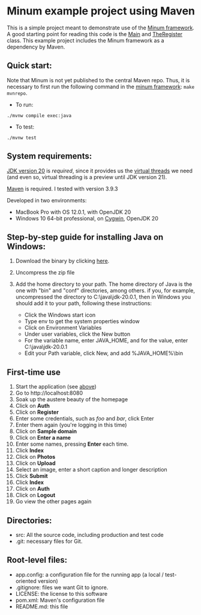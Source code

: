Minum example project using Maven
=================================

This is a simple project meant to demonstrate use of the [Minum framework](https://github.com/byronka/minum).
A good starting point for reading this code is the [Main](src/main/java/com/renomad/Main.java) and
[TheRegister](src/main/java/com/renomad/TheRegister.java) class. This example project includes the Minum
framework as a dependency by Maven.  


Quick start:
------------

Note that Minum is not yet published to the central Maven
repo. Thus, it is necessary to first run the following command in 
the [minum framework](https://github.com/byronka/minum): `make mvnrepo`.  

* To run: 

```shell
./mvnw compile exec:java
```

* To test:

```shell
./mvnw test
```


System requirements: 
--------------------

[JDK version 20](https://jdk.java.net/20/) is _required_, since it
provides us the [virtual threads](https://openjdk.org/jeps/436) we need (and even so, virtual
threading is a preview until JDK version 21).

[Maven](https://maven.apache.org/download.cgi) is required. I tested with version 3.9.3

Developed in two environments:
* MacBook Pro with OS 12.0.1, with OpenJDK 20
* Windows 10 64-bit professional, on [Cygwin](https://www.cygwin.com/), OpenJDK 20



Step-by-step guide for installing Java on Windows:
--------------------------------------------------

1. Download the binary by clicking [here](https://download.java.net/java/GA/jdk20.0.1/b4887098932d415489976708ad6d1a4b/9/GPL/openjdk-20.0.1_windows-x64_bin.zip).
2. Uncompress the zip file
3. Add the home directory to your path.  The home directory of Java is the one with "bin"
   and "conf" directories, among others. if you, for example, uncompressed the
   directory to C:\java\jdk-20.0.1, then in Windows you should add it to your path,
   following these instructions:

    * Click the Windows start icon
    * Type env to get the system properties window
    * Click on Environment Variables
    * Under user variables, click the New button
    * For the variable name, enter JAVA_HOME, and for the value, enter C:\java\jdk-20.0.1
    * Edit your Path variable, click New, and add %JAVA_HOME%\bin
   

First-time use
--------------

1. Start the application (see [above](#quick-start))
2. Go to http://localhost:8080
3. Soak up the austere beauty of the homepage
4. Click on **Auth**
5. Click on **Register**
6. Enter some credentials, such as _foo_ and _bar_, click Enter
7. Enter them again (you're logging in this time)
8. Click on **Sample domain**
9. Click on **Enter a name**
10. Enter some names, pressing **Enter** each time.
11. Click **Index**
12. Click on **Photos**
13. Click on **Upload**
14. Select an image, enter a short caption and longer description 
15. Click **Submit**
16. Click **Index**
17. Click on **Auth**
18. Click on **Logout**
19. Go view the other pages again

Directories:
------------

- src: All the source code, including production and test code
- .git: necessary files for Git.

Root-level files:
-----------------

- app.config: a configuration file for the running app (a local / test-oriented version)
- .gitignore: files we want Git to ignore.
- LICENSE: the license to this software
- pom.xml: Maven's configuration file
- README.md: this file
